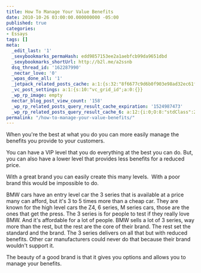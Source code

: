 ```yaml
---
title: How To Manage Your Value Benefits
date: 2010-10-26 03:00:00.000000000 -05:00
published: true
categories:
- Essays
tags: []
meta:
  _edit_last: '1'
  _sexybookmarks_permaHash: edd9857153ee2a1aebfcb99da9651dbd
  _sexybookmarks_shortUrl: http://b2l.me/a2ssnb
  dsq_thread_id: '162287990'
  _nectar_love: '0'
  _wpas_done_all: '1'
  _jetpack_related_posts_cache: a:1:{s:32:"8f6677c9d6b0f903e98ad32ec61f8deb";a:2:{s:7:"expires";i:1446368325;s:7:"payload";a:3:{i:0;a:1:{s:2:"id";i:3229;}i:1;a:1:{s:2:"id";i:3251;}i:2;a:1:{s:2:"id";i:3234;}}}}
  _vc_post_settings: a:1:{s:10:"vc_grid_id";a:0:{}}
  _wp_rp_image: empty
  nectar_blog_post_view_count: '158'
  _wp_rp_related_posts_query_result_cache_expiration: '1524987473'
  _wp_rp_related_posts_query_result_cache_6: a:12:{i:0;O:8:"stdClass":2:{s:7:"post_id";s:4:"3563";s:5:"score";s:17:"65.23909226750413";}i:1;O:8:"stdClass":2:{s:7:"post_id";s:4:"1251";s:5:"score";s:17:"58.29150306728667";}i:2;O:8:"stdClass":2:{s:7:"post_id";s:4:"1280";s:5:"score";s:17:"57.44578936562985";}i:3;O:8:"stdClass":2:{s:7:"post_id";s:4:"1210";s:5:"score";s:18:"56.921898650419415";}i:4;O:8:"stdClass":2:{s:7:"post_id";s:4:"1821";s:5:"score";s:17:"49.66341627484776";}i:5;O:8:"stdClass":2:{s:7:"post_id";s:4:"3254";s:5:"score";s:18:"24.332483643000714";}i:6;O:8:"stdClass":2:{s:7:"post_id";s:3:"741";s:5:"score";s:18:"21.329211153590673";}i:7;O:8:"stdClass":2:{s:7:"post_id";s:3:"314";s:5:"score";s:18:"20.116939546427695";}i:8;O:8:"stdClass":2:{s:7:"post_id";s:3:"125";s:5:"score";s:18:"18.730645185307807";}i:9;O:8:"stdClass":2:{s:7:"post_id";s:4:"7786";s:5:"score";s:18:"18.212921917480813";}i:10;O:8:"stdClass":2:{s:7:"post_id";s:3:"646";s:5:"score";s:18:"17.800530774754023";}i:11;O:8:"stdClass":2:{s:7:"post_id";s:4:"1048";s:5:"score";s:16:"17.6807381703383";}}
permalink: "/how-to-manage-your-value-benefits/"
---
```

When you're the best at what you do you can more easily manage the benefits you provide to your customers.

You can have a VIP level that you do everything at the best you can do. But, you can also have a lower level that provides less benefits for a reduced price.

With a great brand you can easily create this many levels.  With a poor brand this would be impossible to do.

BMW cars have an entry level car the 3 series that is available at a price many can afford, but it's 3 to 5 times more than a cheap car. They are known for the high level cars the Z4, 6 series, M series cars, those are the ones that get the press. The 3 series is for people to test if they really love BMW. And it's affordable for a lot of people. BMW sells a lot of 3 series, way more than the rest, but the rest are the core of their brand. The rest set the standard and the brand. The 3 series delivers on all that but with reduced benefits. Other car manufacturers could never do that because their brand wouldn't support it.

The beauty of a good brand is that it gives you options and allows you to manage your benefits.
